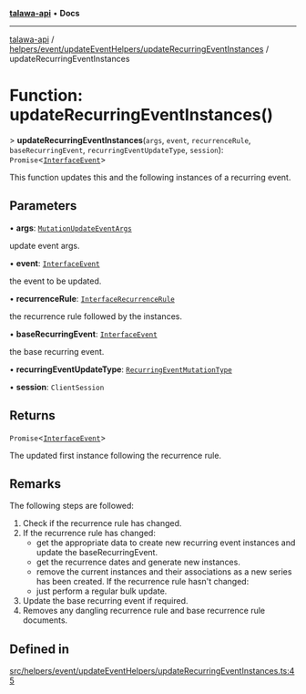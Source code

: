 [**talawa-api**](../../../../../README.md) • **Docs**

***

[talawa-api](../../../../../modules.md) / [helpers/event/updateEventHelpers/updateRecurringEventInstances](../README.md) / updateRecurringEventInstances

# Function: updateRecurringEventInstances()

\> **updateRecurringEventInstances**(`args`, `event`, `recurrenceRule`, `baseRecurringEvent`, `recurringEventUpdateType`, `session`): `Promise`\<[`InterfaceEvent`](../../../../../models/Event/interfaces/InterfaceEvent.md)\>

This function updates this and the following instances of a recurring event.

## Parameters

• **args**: [`MutationUpdateEventArgs`](../../../../../types/generatedGraphQLTypes/type-aliases/MutationUpdateEventArgs.md)

update event args.

• **event**: [`InterfaceEvent`](../../../../../models/Event/interfaces/InterfaceEvent.md)

the event to be updated.

• **recurrenceRule**: [`InterfaceRecurrenceRule`](../../../../../models/RecurrenceRule/interfaces/InterfaceRecurrenceRule.md)

the recurrence rule followed by the instances.

• **baseRecurringEvent**: [`InterfaceEvent`](../../../../../models/Event/interfaces/InterfaceEvent.md)

the base recurring event.

• **recurringEventUpdateType**: [`RecurringEventMutationType`](../../../../../types/generatedGraphQLTypes/type-aliases/RecurringEventMutationType.md)

• **session**: `ClientSession`

## Returns

`Promise`\<[`InterfaceEvent`](../../../../../models/Event/interfaces/InterfaceEvent.md)\>

The updated first instance following the recurrence rule.

## Remarks

The following steps are followed:
1. Check if the recurrence rule has changed.
2. If the recurrence rule has changed:
     - get the appropriate data to create new recurring event instances and update the baseRecurringEvent.
     - get the recurrence dates and generate new instances.
     - remove the current instances and their associations as a new series has been created.
   If the recurrence rule hasn't changed:
     - just perform a regular bulk update.
3. Update the base recurring event if required.
4. Removes any dangling recurrence rule and base recurrence rule documents.

## Defined in

[src/helpers/event/updateEventHelpers/updateRecurringEventInstances.ts:45](https://github.com/PalisadoesFoundation/talawa-api/blob/5e38dbf44e47f2fc703410fad29ab5c8f7f26c77/src/helpers/event/updateEventHelpers/updateRecurringEventInstances.ts#L45)
